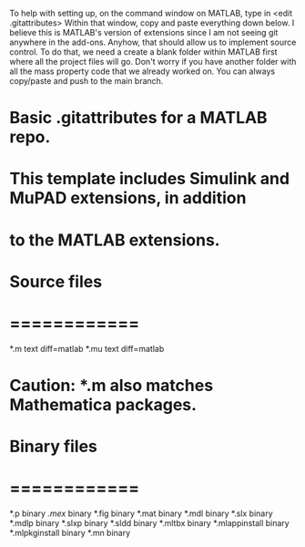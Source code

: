 To help with setting up, on the command window on MATLAB, type in <edit .gitattributes>
Within that window, copy and paste everything down below. I believe this is MATLAB's version of extensions since I am not seeing git anywhere in the add-ons. Anyhow, that should allow us to implement source control. To do that, we need a create a blank folder within MATLAB first where all the project files will go. Don't worry if you have another folder with all the mass property code that we already worked on. You can always copy/paste and push to the main branch. 

# Basic .gitattributes for a MATLAB repo.
# This template includes Simulink and MuPAD extensions, in addition
# to the MATLAB extensions.

# Source files
# ============
*.m             text diff=matlab
*.mu            text diff=matlab

# Caution: *.m also matches Mathematica packages.

# Binary files
# ============
*.p             binary
*.mex*          binary
*.fig           binary
*.mat           binary
*.mdl           binary
*.slx           binary
*.mdlp          binary
*.slxp          binary
*.sldd          binary
*.mltbx         binary
*.mlappinstall  binary
*.mlpkginstall  binary
*.mn            binary
